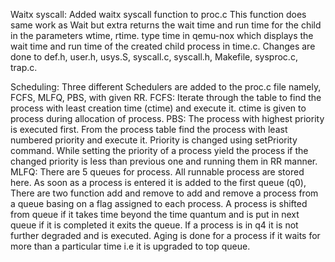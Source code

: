 Waitx syscall:
    Added waitx syscall function to proc.c
    This function does same work as Wait but extra returns the wait time and run time for the child in the parameters wtime, rtime.
    type time in qemu-nox which displays the wait time and run time of the created child process in time.c.
    Changes are done to def.h, user.h, usys.S, syscall.c, syscall.h, Makefile, sysproc.c, trap.c.

Scheduling:
    Three different Schedulers are added to the proc.c file namely, FCFS, MLFQ, PBS, with given RR.
FCFS:
    Iterate through the table to find the process with least creation time (ctime) and execute it.
    ctime is given to process during allocation of process.
PBS:
    The process with highest priority is executed first.
    From the process table find the process with least numbered priority and execute it.
    Priority is changed using setPriority command.
    While setting the priority of a process yield the process if the changed priority is less than previous one and running them in RR manner.
MLFQ:
    There are 5 queues for process. All runnable process are stored here. As soon as a process is entered it is added to the first queue (q0),
    There are two function add and remove to add and remove a process from a queue basing on a flag assigned to each process.
    A process is shifted from queue if it takes time beyond the time quantum and is put in next queue if it is completed it exits the queue.
    If a process is in q4 it is not further degraded and is executed.
    Aging is done for a process if it waits for more than a particular time i.e it is upgraded to top queue.